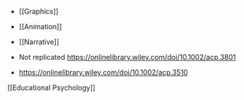   - [[Graphics]]
  - [[Animation]]
  - [[Narrative]]

  - Not replicated
    https://onlinelibrary.wiley.com/doi/10.1002/acp.3801
  - https://onlinelibrary.wiley.com/doi/10.1002/acp.3510

[[Educational Psychology]]